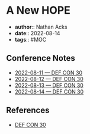 # A New HOPE

* **author**:: Nathan Acks
* **date**:: 2022-08-14
* **tags**:: #MOC

## Conference Notes

* [2022-08-11 — DEF CON 30](../log/2022-08-11-def-con-30.md)
* [2022-08-12 — DEF CON 30](../log/2022-08-12-def-con-30.md)
* [2022-08-13 — DEF CON 30](../log/2022-08-13-def-con-30.md)
* [2022-08-14 — DEF CON 30](../log/2022-08-14-def-con-30.md)

## References

* [DEF CON 30](https://defcon.org/html/defcon-30/dc-30-index.html)
